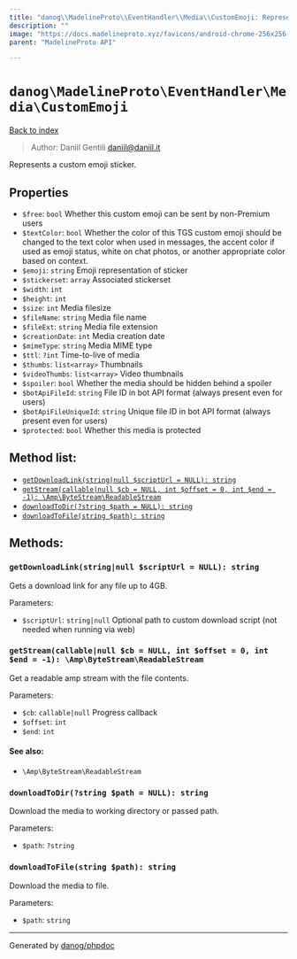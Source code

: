 ```yaml
---
title: "danog\\MadelineProto\\EventHandler\\Media\\CustomEmoji: Represents a custom emoji sticker."
description: ""
image: "https://docs.madelineproto.xyz/favicons/android-chrome-256x256.png"
parent: "MadelineProto API"

---
```

# `danog\MadelineProto\EventHandler\Media\CustomEmoji`
[Back to index](../../../../index.html)

> Author: Daniil Gentili <daniil@daniil.it>  
  

Represents a custom emoji sticker.  



## Properties
* `$free`: `bool` Whether this custom emoji can be sent by non-Premium users
* `$textColor`: `bool` Whether the color of this TGS custom emoji should be changed to the text color when used in messages, the accent color if used as emoji status, white on chat photos, or another appropriate color based on context.
* `$emoji`: `string` Emoji representation of sticker
* `$stickerset`: `array` Associated stickerset
* `$width`: `int` 
* `$height`: `int` 
* `$size`: `int` Media filesize
* `$fileName`: `string` Media file name
* `$fileExt`: `string` Media file extension
* `$creationDate`: `int` Media creation date
* `$mimeType`: `string` Media MIME type
* `$ttl`: `?int` Time-to-live of media
* `$thumbs`: `list<array>` Thumbnails
* `$videoThumbs`: `list<array>` Video thumbnails
* `$spoiler`: `bool` Whether the media should be hidden behind a spoiler
* `$botApiFileId`: `string` File ID in bot API format (always present even for users)
* `$botApiFileUniqueId`: `string` Unique file ID in bot API format (always present even for users)
* `$protected`: `bool` Whether this media is protected

## Method list:
* [`getDownloadLink(string|null $scriptUrl = NULL): string`](#getdownloadlink-string-null-scripturl-null-string)
* [`getStream(callable|null $cb = NULL, int $offset = 0, int $end = -1): \Amp\ByteStream\ReadableStream`](#getstream-callable-null-cb-null-int-offset-0-int-end-1-amp-bytestream-readablestream)
* [`downloadToDir(?string $path = NULL): string`](#downloadtodir-string-path-null-string)
* [`downloadToFile(string $path): string`](#downloadtofile-string-path-string)

## Methods:
### `getDownloadLink(string|null $scriptUrl = NULL): string`

Gets a download link for any file up to 4GB.


Parameters:

* `$scriptUrl`: `string|null` Optional path to custom download script (not needed when running via web)  



### `getStream(callable|null $cb = NULL, int $offset = 0, int $end = -1): \Amp\ByteStream\ReadableStream`

Get a readable amp stream with the file contents.


Parameters:

* `$cb`: `callable|null` Progress callback  
* `$offset`: `int`   
* `$end`: `int`   


#### See also: 
* `\Amp\ByteStream\ReadableStream`




### `downloadToDir(?string $path = NULL): string`

Download the media to working directory or passed path.


Parameters:

* `$path`: `?string`   



### `downloadToFile(string $path): string`

Download the media to file.


Parameters:

* `$path`: `string`   



---
Generated by [danog/phpdoc](https://phpdoc.daniil.it)
